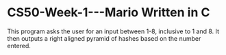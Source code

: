 # CS50-Week-1---Mario Written in C
This program asks the user for an input between 1-8, inclusive to 1 and 8.  It then outputs a right aligned pyramid of hashes based on the number entered.
